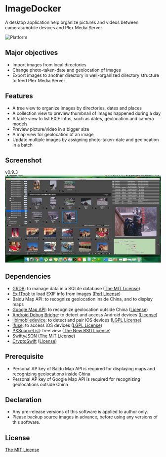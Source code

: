 # ImageDocker

A desktop application help organize pictures and videos between cameras/mobile devices and Plex Media Server.

![Platform](https://img.shields.io/badge/platforms-macOS%2010.13+-333333.svg)

## Major objectives

- Import images from local directories
- Change photo-taken-date and geolocation of images
- Export images to another directory in well-organized directory structure to feed Plex Media Server

## Features

- A tree view to organize images by directories, dates and places
- A collection view to preview thumbnail of images happened during a day
- A table view to list EXIF infos, such as dates, geolocation and camera models
- Preview picture/video in a bigger size
- A map view for geolocation of an image
- Update multiple images by assigning photo-taken-date and geolocation in a batch

## Screenshot

v0.9.3
![Screenshot of v0.9.3](Screenshots/Screenshot_v0.9.3.png)

## Dependencies

- [GRDB](https://github.com/groue/GRDB.swift): to manage data in a SQLite database ([The MIT License](https://github.com/groue/GRDB.swift/blob/master/LICENSE))
- [ExifTool](https://www.sno.phy.queensu.ca/~phil/exiftool/): to load EXIF info from images ([Perl License](https://www.sno.phy.queensu.ca/~phil/exiftool/#license))
- Baidu Map API: to recognize geolocation inside China, and to display maps
- [Google Map API](https://developers.google.com/maps/documentation/): to recognize geolocation outside China ([License](https://developers.google.com/terms/site-policies))
- [Android Debug Bridge](https://developer.android.com/studio/command-line/adb): to detect and access Android devices ([License](https://developer.android.com/license))
- [libimobiledevice](https://github.com/libimobiledevice/libimobiledevice): to detect and pair iOS devices ([LGPL License](https://github.com/libimobiledevice/libimobiledevice/blob/master/COPYING))
- [ifuse](https://github.com/libimobiledevice/ifuse): to access iOS devices ([LGPL License](https://github.com/libimobiledevice/ifuse/blob/master/COPYING))
- [PXSourceList](https://github.com/Perspx/PXSourceList): tree view ([The New BSD License](https://github.com/Perspx/PXSourceList/blob/master/LICENSE))
- [SwiftyJSON](https://github.com/SwiftyJSON/SwiftyJSON) ([The MIT License](https://github.com/SwiftyJSON/SwiftyJSON/blob/master/LICENSE))
- [CryptoSwift](https://github.com/krzyzanowskim/CryptoSwift) ([License](https://github.com/krzyzanowskim/CryptoSwift/blob/master/LICENSE))

## Prerequisite

- Personal AP key of Baidu Map API is required for displaying maps and recognizing geolocations inside China
- Personal AP key of Google Map API is required for recognizing geolocations outside China

## Declaration

- Any pre-release versions of this software is applied to author only.
- Please backup source images in advance, before using any versions of this software.

## License

[The MIT License](LICENSE)
